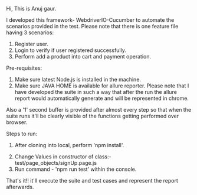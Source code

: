 Hi, This is Anuj gaur.

I developed this framework- WebdriverIO-Cucumber to automate the scenarios provided in the test.
Please note that there is one feature file having 3 scenarios:
1. Register user.
2. Login to verify if user registered successfully.
3. Perform add a product into cart and payment operation.

Pre-requisites:
1. Make sure latest Node.js is installed in the machine.
2. Make sure JAVA HOME is available for allure reporter.
Please note that I have developed the suite in such a way that after the run the allure report would automatically generate and will be represented in chrome.

Also a '1' second buffer is provided after almost every step so that when the suite runs it'll be clearly visible of the functions getting performed over browser.

Steps to run:
1. After cloning into local, perform 'npm install'. 
<!-- it will install all the dependencies from package.json-->
2. Change Values in constructor of class:- test/page_objects/signUp.page.js
3. Run command - 'npm run test' within the console.

That's it!! it'll execute the suite and test cases and represent the report afterwards.

<!---
anuj-gaur/anuj-gaur is a ✨ special ✨ repository because its `README.md` (this file) appears on your GitHub profile.
You can click the Preview link to take a look at your changes.
--->
